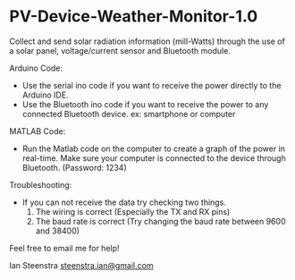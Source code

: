 # PV-Device-Weather-Monitor-1.0
Collect and send solar radiation information (mill-Watts) through the use of a solar panel, voltage/current sensor and Bluetooth module. 

Arduino Code:
- Use the serial ino code if you want to receive the power directly to the Arduino IDE.
- Use the Bluetooth ino code if you want to receive the power to any connected Bluetooth device. ex: smartphone or computer

MATLAB Code:
- Run the Matlab code on the computer to create a graph of the power in real-time. Make sure your computer is connected to the device through Bluetooth. (Password: 1234)

Troubleshooting:
- If you can not receive the data try checking two things.
  1. The wiring is correct (Especially the TX and RX pins)
  2. The baud rate is correct (Try changing the baud rate between 9600 and 38400)
  
Feel free to email me for help!

Ian Steenstra
steenstra.ian@gmail.com
